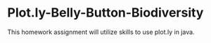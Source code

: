 # Plot.ly-Belly-Button-Biodiversity
This homework assignment will utilize skills to use plot.ly in java.
